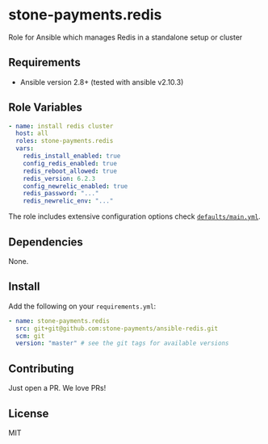 stone-payments.redis
============
Role for Ansible which manages Redis in a standalone setup or cluster

## Requirements

- Ansible version 2.8+ (tested with ansible v2.10.3)
## Role Variables

```yaml
- name: install redis cluster
  host: all
  roles: stone-payments.redis
  vars:
    redis_install_enabled: true
    config_redis_enabled: true
    redis_reboot_allowed: true
    redis_version: 6.2.3
    config_newrelic_enabled: true
    redis_password: "..."
    redis_newrelic_env: "..."
```
The role includes extensive configuration options check [`defaults/main.yml`](default/main.yml).

## Dependencies

None.

## Install

Add the following on your `requirements.yml`:

```yaml
- name: stone-payments.redis
  src: git+git@github.com:stone-payments/ansible-redis.git
  scm: git
  version: "master" # see the git tags for available versions
```

## Contributing

Just open a PR. We love PRs!

## License

MIT
